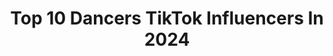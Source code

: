 ---
title: Top 10 Dancers TikTok Influencers In 2024
description: >-
  Find top dancers TikTok influencers in 2024. Most popular hashtags: #foryoupage #foryou #dance #fyp.
platform: TikTok
hits: 4480
text_top: Analyze the top-rated TikTok accounts on inBeat.
text_bottom: inBeat holds 4480 TikTok influencers like this for you to collaborate.
profiles:
  - username: "_mad__madz_"
    fullname: >-
      Madz🪐
    bio: >-
      Dancer
    location: "United States"
    followers: 31900
    engagement: 1394
    commentsToLikes: 0.046530
    id: ckcpszgu0nhje0j230hukrqsq
    verified: false
    hashtags: "#disney, #dancer, #dancing, #disneyworld"
  - username: "parthi_baby00"
    fullname: >-
      parthibaby
    bio: >-
      Dancer 
    location: "India"
    followers: 6064
    engagement: 925
    commentsToLikes: 0.019186
    id: ckachg8sgz8nw0i7881d4mhrn
    verified: false
    hashtags: "#love, #movie, #my, #tiktokindia"
  - username: "macedonandaa"
    fullname: >-
      Nanda Macedo
    bio: >-
      • dancer
    location: "Brazil"
    followers: 188000
    engagement: 917
    commentsToLikes: 0.005506
    id: ck9kdgvjdu7wg0j78ske5w511
    verified: false
    hashtags: "#viral, #dance, #fyp, #fy"
  - username: "karokozak"
    fullname: >-
      Karo Kozak
    bio: >-
      Actress and Dancer
    location: "Denmark"
    followers: 22200
    engagement: 636
    commentsToLikes: 0.054051
    id: ckc7v2a4yyqi30j23ukdgkfu0
    verified: true
    hashtags: "#dance, #dancer, #foryou, #foryoupage"
  - username: "iamjordiofficial"
    fullname: >-
      iAmJordi
    bio: >-
      Singer/Dancer/Songwriter 💘 IG: iamjordiofficial YT: iAmJordi SC: iamjordi1
    location: "United States"
    followers: 7600000
    engagement: 2510
    commentsToLikes: 0.014721
    id: ck8kdaihg4wob0j780t4ls400
    verified: true
    hashtags: "#romweback2school, #dancingqueenchallenge, #onebreathchallenge"
  - username: "hendrysaputra82"
    fullname: >-
      Hendry Saputra
    bio: >-
      Suka joged tp bukan dancer, suka nyanyi tp bukan penyanyi, smg terhibur 😁
    location: "Indonesia"
    followers: 38400
    engagement: 1239
    commentsToLikes: 0.149588
    id: ckai6q5qqx63i0i7894h7f9co
    verified: false
    hashtags: "#sapasuruhlewatmulu, #salamsehatsalamsukses, #duet"
  - username: "dmnavarro_03"
    fullname: >-
      Dymie Navarro
    bio: >-
      Let's enjoy Your Talent😇🙏 Im a Dancer 🕺.
    location: "Philippines"
    followers: 3215
    engagement: 3620
    commentsToLikes: 0.118748
    id: ckb8z6z8oeia00j23m8q921w9
    verified: false
    hashtags: "#fyp, #tiktokph, #onevibeph, #vibewithdymie"
  - username: "userpoonamlove"
    fullname: >-
      POONAM 
    bio: >-
      Dancer😊🙏🏼💞
    location: "India"
    followers: 16800
    engagement: 2811
    commentsToLikes: 0.124218
    id: ck8qld6pbl7bj0j78o0s34sgr
    verified: false
    hashtags: "#sharethecare, #foryoupage, #tiktok, #poonamketaare"
  - username: "leonorfilipaa"
    fullname: >-
      Leonor Filipa😝💗
    bio: >-
      Follow me on instagram👆🏻😝 Portuguese dancer🇵🇹💃🏻 PR & Brands: @thisisluvin
    location: "Portugal"
    followers: 708900
    engagement: 2650
    commentsToLikes: 0.029819
    id: ck83zbp6yzgu70j78gy6fv7cd
    verified: true
    hashtags: "#dance, #trend, #tiktokportugal, #sumol"
  - username: "_mr.originality_"
    fullname: >-
      mrcr3at1vaty
    bio: >-
      💯I follow back💯 🕺Dancer/Entertainer ❤️follow my insta❤️ _mr.originality_
    location: "United States"
    followers: 55600
    engagement: 2649
    commentsToLikes: 0.055932
    id: ckbb5bcrnvjj70j23sp00tyg4
    verified: false
    hashtags: "#lovemusiclife"
---